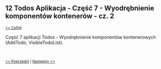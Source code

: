 ## 12 Todos Aplikacja - Część 7 -  Wyodrębnienie komponentów kontenerów - cz. 2 
<sub>[<< Cofnij](https://github.com/donatuss/Redux-Start-Egghead/blob/master/README.md)</sub><br/>

Część 7 aplikacji Todos - Wyodrębnienie komponentów kontenerowych (AddTodo, VisibleTodoList). 

 <br/>
 
 <sub>[<< Poprzedni](https://github.com/donatuss/Redux-Start-Egghead/blob/master/11-todoapp-extracting-container/README.md)
  | [Następny >>](https://github.com/donatuss/Redux-Start-Egghead/blob/master/13-todoapp-pass-store-by-context/README.md)
 </sub>